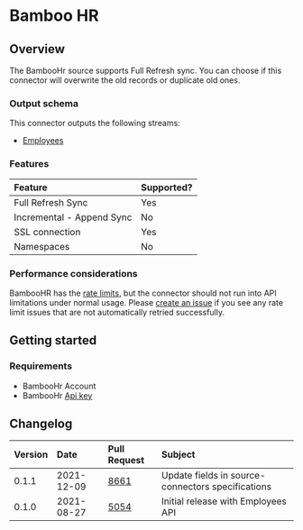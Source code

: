 # Bamboo HR

## Overview

The BambooHr source supports Full Refresh sync. You can choose if this connector will overwrite the old records or duplicate old ones.

### Output schema

This connector outputs the following streams:

* [Employees](https://documentation.bamboohr.com/reference#get-employees-directory-1)

### Features

| Feature | Supported? |
| :--- | :--- |
| Full Refresh Sync | Yes |
| Incremental - Append Sync | No |
| SSL connection | Yes |
| Namespaces | No |

### Performance considerations

BambooHR has the [rate limits](https://documentation.bamboohr.com/docs/api-details), but the connector should not run into API limitations under normal usage. Please [create an issue](https://github.com/airbytehq/airbyte/issues) if you see any rate limit issues that are not automatically retried successfully.

## Getting started

### Requirements

* BambooHr Account
* BambooHr [Api key](https://documentation.bamboohr.com/docs)

## Changelog

| Version | Date | Pull Request | Subject |
| :--- | :--- | :--- | :--- |
| 0.1.1 | 2021-12-09 | [8661](https://github.com/airbytehq/airbyte/pull/8661) | Update fields in source-connectors specifications |
| 0.1.0 | 2021-08-27 | [5054](https://github.com/airbytehq/airbyte/pull/5054) | Initial release with Employees API |

